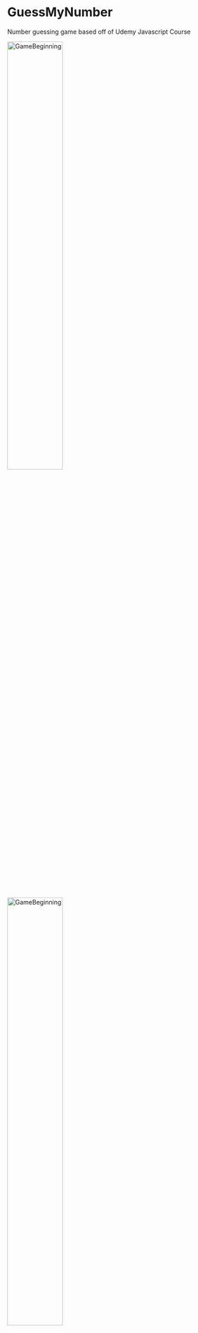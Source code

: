 # GuessMyNumber
Number guessing game based off of Udemy Javascript Course

<img src="https://cdn.discordapp.com/attachments/876756689263669248/981124763407777843/unknown.png" alt="GameBeginning" style="height: 50%; width:50%;"/>

<img src="https://cdn.discordapp.com/attachments/766242907043921931/981124720311279676/unknown.png" alt="GameBeginning" style="height: 50%; width:50%;"/>

<img src="https://cdn.discordapp.com/attachments/876756689263669248/981124850494095400/unknown.png" alt="GameBeginning" style="height: 50%; width:50%;"/>
